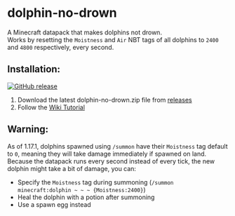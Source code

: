 # dolphin-no-drown

A Minecraft datapack that makes dolphins not drown.<br>
Works by resetting the `Moistness` and `Air` NBT tags of all dolphins to `2400` and `4800` respectively, every second.

## Installation:
[![GitHub release](https://img.shields.io/github/release/vkritya/dolphin-no-drown?include_prereleases=&sort=semver)](https://github.com/vkritya/dolphin-no-drown/releases/)<br>
 1. Download the latest dolphin-no-drown.zip file from [releases](https://github.com/vkritya/dolphin-no-drown/releases/)
 2. Follow the [Wiki Tutorial](https://minecraft.fandom.com/wiki/Tutorials/Installing_a_data_pack#In_an_existing_world)

## Warning:
As of 1.17.1, dolphins spawned using `/summon` have their `Moistness` tag default to `0`, meaning they will take damage immediately if spawned on land.<br>
Because the datapack runs every second instead of every tick, the new dolphin might take a bit of damage, you can:
 - Specify the `Moistness` tag during summoning (`/summon minecraft:dolphin ~ ~ ~ {Moistness:2400}`)
 - Heal the dolphin with a potion after summoning
 - Use a spawn egg instead
